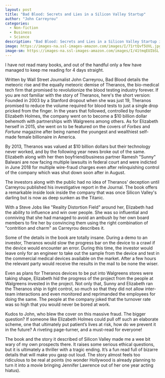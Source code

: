 ```yaml
---
layout: post
title: "Bad Blood: Secrets and Lies in a Silicon Valley Startup"
author: "John Carreyrou"
categories:
  - Non-fiction
  - Business
  - Science
description: "Bad Blood: Secrets and Lies in a Silicon Valley Startup is a nonfiction book by journalist John Carreyrou, released May 21, 2018. It covers the rise and fall of the firm Theranos, the multibillion-dollar biotech startup headed by Elizabeth Holmes."
image: https://images-na.ssl-images-amazon.com/images/I/71rtQvf5UVL.jpg
image-sm: https://images-na.ssl-images-amazon.com/images/I/41tmqEUIbSL._SX329_BO1,204,203,200_.jpg
---
```

I have not read many books, and out of the handful only a few have managed to keep me reading for 4 days straight.

Written by Wall Street Journalist John Carreyrou, Bad Blood details the meteoric rise and the equally meteoric demise of Theranos, the bio-medical tech firm that promised to revolutionize the blood testing industry forever. If you are not familiar with the story of Theranos, here's the short version: Founded in 2003 by a Stanford dropout when she was just 19, Theranos promised to reduce the volume required for blood tests to just a single drop pricked from the finger. In the years that followed, controlled by founder Elizabeth Holmes, the company went on to become a $10 billion dollar behemoth with partnerships with Walgreens among others. As for Elizabeth herself in 2015, she went on to be featured on the covers of <i>Forbes</i> and <i>Fortune</i> magazine after being named the youngest and wealthiest self-made female billionaire in America.

By 2013, Theranos was valued at $10 billion dollars but their technology never worked, and by the following year news broke out of the same. Elizabeth along with her then boyfriend/business partner Ramesh "Sunny" Balwani are now facing multiple lawsuits in federal court and were indicted in June 2018 for multiple wire-fraud charges even after relinquishing control of the company which was shut down soon after in August.

The investors along with the public had no idea of Theranos' deception until Carreyrou published his investigative report in the Journal. The book offers a remarkable inside look inside the company that was once Silicon Valley's darling but is now as deep sunken as the Titanic.

With a Steve Jobs like "Reality Distortion Field" around her, Elizabeth had the ability to influence and win over people. She was so influential and conniving that she had managed to avoid an ambush by her own board members to fire her by convincing them using the right combination of "contrition and charm" as Carreyrou describes it.

Some of the details in the book are totally insane. During a demo to an investor, Theranos would slow the progress bar on the device to a crawl if the device would encounter an error. During this time, the investor would leave only for an engineer to take out the sample from the device and test in the commercial medical devices available on the market. After a few hours the relevant party would receive the results in the mail to be none the wiser.

Even as plans for Theranos devices to be put into Walgreens stores were taking shape, Elizabeth hid the progress of the project from the people at Walgreens invested in the project. Not only that, Sunny and Elizabeth ran the Theranos ship in tight control, so much so that they did not allow inter-team interactions and even monitored and reprimanded the employees for doing the same. The people at the company joked that the turnover rate was so high that you would never be bored at work.

Kudos to John, who blew the cover on this massive fraud. The bigger question? If someone like Elizabeth Holmes could pull off such an elaborate scheme, one that ultimately put patient’s lives at risk, how do we prevent it in the future? A riveting page-turner, and a must-read for everyone!

The book and the story it described of Silicon Valley made me a wee bit wary of my own prospects there. It raises some serious ethical questions, but it is ultimately a thriller with a tragic ending. It’s a fun read full of bizarre details that will make you gasp out loud. The story almost feels too ridiculous to be real at points (no wonder Hollywood is already planning to turn it into a movie bringing Jennifer Lawrence out of her one year acting hiatus).
